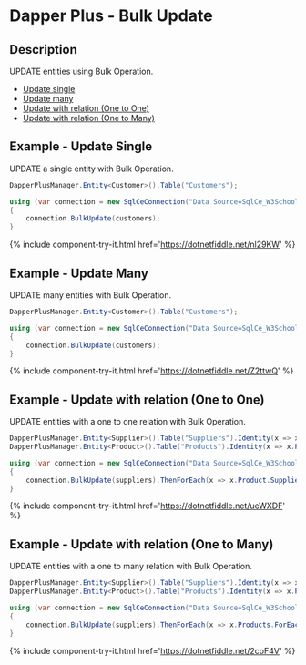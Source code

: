 # Dapper Plus - Bulk Update

## Description
UPDATE entities using Bulk Operation.

- [Update single](#example---update-single)
- [Update many](#example---update-many)
- [Update with relation (One to One)](#example---update-with-relation-one-to-one)
- [Update with relation (One to Many)](#example---update-with-relation-one-to-many)

## Example - Update Single
UPDATE a single entity with Bulk Operation.

```csharp
DapperPlusManager.Entity<Customer>().Table("Customers"); 

using (var connection = new SqlCeConnection("Data Source=SqlCe_W3Schools.sdf"))
{
    connection.BulkUpdate(customers);
}	
```
{% include component-try-it.html href='https://dotnetfiddle.net/nl29KW' %}

## Example - Update Many
UPDATE many entities with Bulk Operation.

```csharp
DapperPlusManager.Entity<Customer>().Table("Customers");

using (var connection = new SqlCeConnection("Data Source=SqlCe_W3Schools.sdf"))
{
    connection.BulkUpdate(customers);
}	
```
{% include component-try-it.html href='https://dotnetfiddle.net/Z2ttwQ' %}

## Example - Update with relation (One to One)
UPDATE entities with a one to one relation with Bulk Operation.

```csharp
DapperPlusManager.Entity<Supplier>().Table("Suppliers").Identity(x => x.SupplierID);
DapperPlusManager.Entity<Product>().Table("Products").Identity(x => x.ProductID);

using (var connection = new SqlCeConnection("Data Source=SqlCe_W3Schools.sdf"))
{	
    connection.BulkUpdate(suppliers).ThenForEach(x => x.Product.SupplierID = x.SupplierID).ThenBulkUpdate(x => x.Product);
}		
```
{% include component-try-it.html href='https://dotnetfiddle.net/ueWXDF' %}

## Example - Update with relation (One to Many)
UPDATE entities with a one to many relation with Bulk Operation.

```csharp
DapperPlusManager.Entity<Supplier>().Table("Suppliers").Identity(x => x.SupplierID);
DapperPlusManager.Entity<Product>().Table("Products").Identity(x => x.ProductID);

using (var connection = new SqlCeConnection("Data Source=SqlCe_W3Schools.sdf"))
{
    connection.BulkUpdate(suppliers).ThenForEach(x => x.Products.ForEach(y => y.SupplierID =  x.SupplierID)).ThenBulkUpdate(x => x.Products);
}
```
{% include component-try-it.html href='https://dotnetfiddle.net/2coF4V' %}
